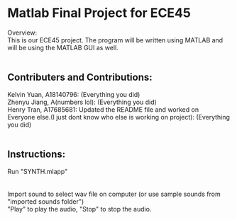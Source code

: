 # Matlab Final Project for ECE45
Overview:<br>
This is our ECE45 project. The program will be written using MATLAB and will be using the MATLAB GUI as well.<br>
<br>
## Contributers and Contributions:<br>
Kelvin Yuan, A18140796: (Everything you did)<br>
Zhenyu Jiang, A(numbers lol): (Everything you did)<br>
Henry Tran, A17685681: Updated the README file and worked on <br>
Everyone else.(I just dont know who else is working on project): (Everything you did)<br>
<br>
## Instructions:<br>
Run "SYNTH.mlapp"<br>
<br>
<br>Import sound to select wav file on computer (or use sample sounds from "imported sounds folder")
<br>"Play" to play the audio, "Stop" to stop the audio.


